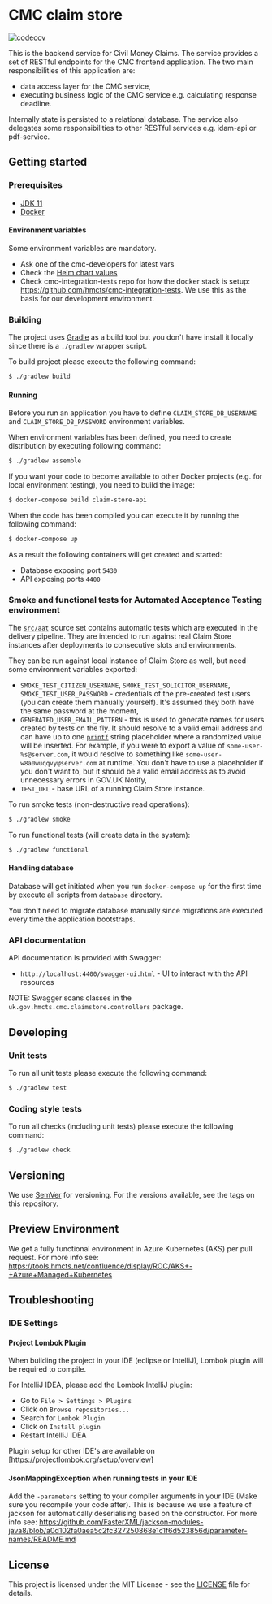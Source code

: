 # CMC claim store

[![codecov](https://codecov.io/gh/hmcts/cmc-claim-store/branch/master/graph/badge.svg)](https://codecov.io/gh/hmcts/cmc-claim-store)

This is the backend service for Civil Money Claims.
The service provides a set of RESTful endpoints for the CMC frontend application.
The two main responsibilities of this application are:
 - data access layer for the CMC service,
 - executing business logic of the CMC service e.g. calculating response deadline.

Internally state is persisted to a relational database.
The service also delegates some responsibilities to other RESTful services e.g. idam-api or pdf-service.

##  Getting started

### Prerequisites

- [JDK 11](https://www.oracle.com/java)
- [Docker](https://www.docker.com)

#### Environment variables

Some environment variables are mandatory.

- Ask one of the cmc-developers for latest vars
- Check the [Helm chart values](charts/cmc-claim-store/values.preview.template.yaml)
- Check cmc-integration-tests repo for how the docker stack is setup: https://github.com/hmcts/cmc-integration-tests. We use this as the basis for our development environment.

### Building

The project uses [Gradle](https://gradle.org) as a build tool but you don't have install it locally since there is a
`./gradlew` wrapper script.

To build project please execute the following command:

```bash
$ ./gradlew build
```

#### Running

Before you run an application you have to define `CLAIM_STORE_DB_USERNAME` and `CLAIM_STORE_DB_PASSWORD` environment variables.

When environment variables has been defined, you need to create distribution by executing following command:

```bash
$ ./gradlew assemble
```

If you want your code to become available to other Docker projects (e.g. for local environment testing), you need to build the image:

```bash
$ docker-compose build claim-store-api
```

When the code has been compiled you can execute it by running the following command:

```bash
$ docker-compose up
```

As a result the following containers will get created and started:

 - Database exposing port `5430`
 - API exposing ports `4400`

### Smoke and functional tests for Automated Acceptance Testing environment

The [`src/aat`](src/aat) source set contains automatic tests which are executed in the delivery pipeline. They are intended to run against real Claim Store instances after deployments to consecutive slots and environments.

They can be run against local instance of Claim Store as well, but need some environment variables exported:

- `SMOKE_TEST_CITIZEN_USERNAME`, `SMOKE_TEST_SOLICITOR_USERNAME`, `SMOKE_TEST_USER_PASSWORD` - credentials of the pre-created test users (you can create them manually yourself). It's assumed they both have the same password at the moment,
- `GENERATED_USER_EMAIL_PATTERN` - this is used to generate names for users created by tests on the fly. It should resolve to a valid email address and can have up to one [`printf`](https://en.wikipedia.org/wiki/Printf_format_string) string placeholder where a randomized value will be inserted. For example, if you were to export a value of `some-user-%s@server.com`, it would resolve to something like `some-user-w8a0wuqqvy@server.com` at runtime. You don't have to use a placeholder if you don't want to, but it should be a valid email address as to avoid unnecessary errors in GOV.UK Notify,
- `TEST_URL` - base URL of a running Claim Store instance.

To run smoke tests (non-destructive read operations):

```bash
$ ./gradlew smoke
```

To run functional tests (will create data in the system):

```bash
$ ./gradlew functional
```

#### Handling database

Database will get initiated when you run `docker-compose up` for the first time by execute all scripts from `database` directory.

You don't need to migrate database manually since migrations are executed every time the application bootstraps.

### API documentation

API documentation is provided with Swagger:
 - `http://localhost:4400/swagger-ui.html` - UI to interact with the API resources

NOTE: Swagger scans classes in the `uk.gov.hmcts.cmc.claimstore.controllers` package.

## Developing

### Unit tests

To run all unit tests please execute the following command:

```bash
$ ./gradlew test
```

### Coding style tests

To run all checks (including unit tests) please execute the following command:

```bash
$ ./gradlew check
```

## Versioning

We use [SemVer](http://semver.org/) for versioning.
For the versions available, see the tags on this repository.

## Preview Environment

We get a fully functional environment in Azure Kubernetes (AKS) per pull request. For more
info see: https://tools.hmcts.net/confluence/display/ROC/AKS+-+Azure+Managed+Kubernetes

## Troubleshooting

### IDE Settings

#### Project Lombok Plugin
When building the project in your IDE (eclipse or IntelliJ), Lombok plugin will be required to compile.

For IntelliJ IDEA, please add the Lombok IntelliJ plugin:
* Go to `File > Settings > Plugins`
* Click on `Browse repositories...`
* Search for `Lombok Plugin`
* Click on `Install plugin`
* Restart IntelliJ IDEA

Plugin setup for other IDE's are available on [https://projectlombok.org/setup/overview]

#### JsonMappingException when running tests in your IDE
Add the `-parameters` setting to your compiler arguments in your IDE (Make sure you recompile your code after).
This is because we use a feature of jackson for automatically deserialising based on the constructor.
For more info see: https://github.com/FasterXML/jackson-modules-java8/blob/a0d102fa0aea5c2fc327250868e1c1f6d523856d/parameter-names/README.md

## License

This project is licensed under the MIT License - see the [LICENSE](LICENSE.md) file for details.

